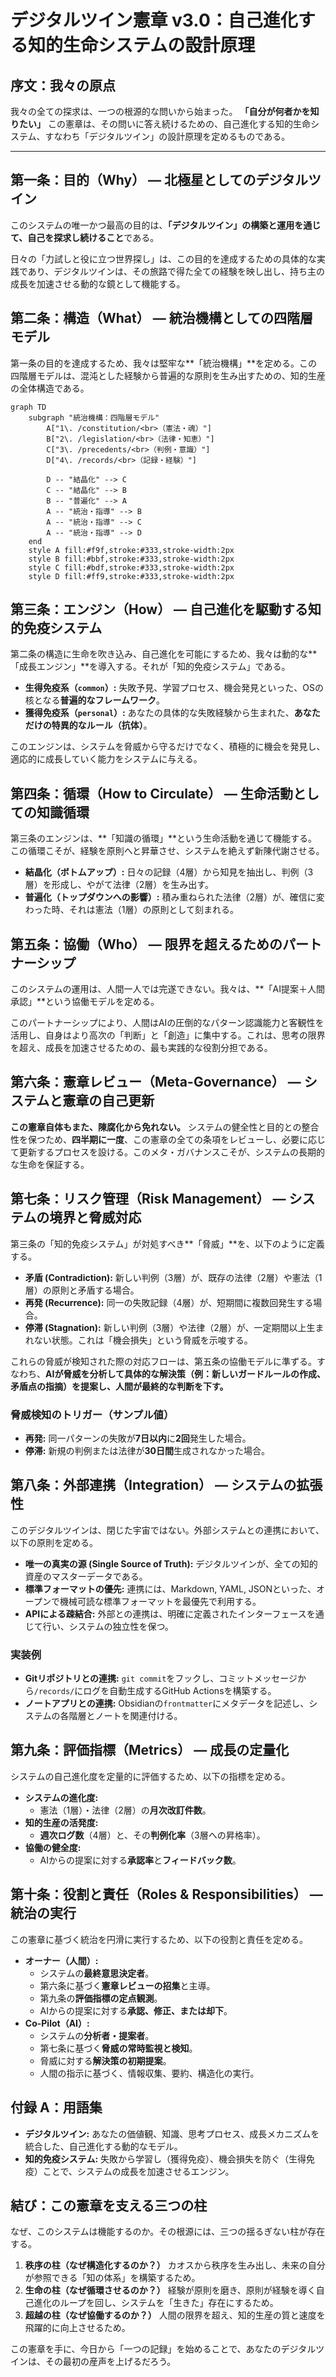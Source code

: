 # デジタルツイン憲章 v3.0：自己進化する知的生命システムの設計原理

## 序文：我々の原点

我々の全ての探求は、一つの根源的な問いから始まった。
**「自分が何者かを知りたい」**
この憲章は、その問いに答え続けるための、自己進化する知的生命システム、すなわち「デジタルツイン」の設計原理を定めるものである。

---
## 第一条：目的（Why） ― 北極星としてのデジタルツイン

このシステムの唯一かつ最高の目的は、**「デジタルツイン」の構築と運用を通じて、自己を探求し続けること**である。

日々の「力試しと役に立つ世界探し」は、この目的を達成するための具体的な実践であり、デジタルツインは、その旅路で得た全ての経験を映し出し、持ち主の成長を加速させる動的な鏡として機能する。

## 第二条：構造（What） ― 統治機構としての四階層モデル

第一条の目的を達成するため、我々は堅牢な**「統治機構」**を定める。この四階層モデルは、混沌とした経験から普遍的な原則を生み出すための、知的生産の全体構造である。

```mermaid
graph TD
    subgraph "統治機構：四階層モデル"
        A["1\. /constitution/<br>（憲法・魂）"]
        B["2\. /legislation/<br>（法律・知恵）"]
        C["3\. /precedents/<br>（判例・意識）"]
        D["4\. /records/<br>（記録・経験）"]

        D -- "結晶化" --> C
        C -- "結晶化" --> B
        B -- "普遍化" --> A
        A -- "統治・指導" --> B
        A -- "統治・指導" --> C
        A -- "統治・指導" --> D
    end
    style A fill:#f9f,stroke:#333,stroke-width:2px
    style B fill:#bbf,stroke:#333,stroke-width:2px
    style C fill:#bdf,stroke:#333,stroke-width:2px
    style D fill:#ff9,stroke:#333,stroke-width:2px
```

## 第三条：エンジン（How） ― 自己進化を駆動する知的免疫システム

第二条の構造に生命を吹き込み、自己進化を可能にするため、我々は動的な**「成長エンジン」**を導入する。それが「知的免疫システム」である。

* **生得免疫系（`common`）:** 失敗予見、学習プロセス、機会発見といった、OSの核となる**普遍的なフレームワーク**。
* **獲得免疫系（`personal`）:** あなたの具体的な失敗経験から生まれた、**あなただけの特異的なルール（抗体）**。

このエンジンは、システムを脅威から守るだけでなく、積極的に機会を発見し、適応的に成長していく能力をシステムに与える。

## 第四条：循環（How to Circulate） ― 生命活動としての知識循環

第三条のエンジンは、**「知識の循環」**という生命活動を通じて機能する。この循環こそが、経験を原則へと昇華させ、システムを絶えず新陳代謝させる。

* **結晶化（ボトムアップ）:**
  日々の記録（4層）から知見を抽出し、判例（3層）を形成し、やがて法律（2層）を生み出す。
* **普遍化（トップダウンへの影響）:**
  積み重ねられた法律（2層）が、確信に変わった時、それは憲法（1層）の原則として刻まれる。

## 第五条：協働（Who） ― 限界を超えるためのパートナーシップ

このシステムの運用は、人間一人では完遂できない。我々は、**「AI提案＋人間承認」**という協働モデルを定める。

このパートナーシップにより、人間はAIの圧倒的なパターン認識能力と客観性を活用し、自身はより高次の「判断」と「創造」に集中する。これは、思考の限界を超え、成長を加速させるための、最も実践的な役割分担である。

## 第六条：憲章レビュー（Meta-Governance） ― システムと憲章の自己更新

**この憲章自体もまた、陳腐化から免れない。**
システムの健全性と目的との整合性を保つため、**四半期に一度**、この憲章の全ての条項をレビューし、必要に応じて更新するプロセスを設ける。このメタ・ガバナンスこそが、システムの長期的な生命を保証する。

## 第七条：リスク管理（Risk Management） ― システムの境界と脅威対応

第三条の「知的免疫システム」が対処すべき**「脅威」**を、以下のように定義する。

* **矛盾 (Contradiction):** 新しい判例（3層）が、既存の法律（2層）や憲法（1層）の原則と矛盾する場合。
* **再発 (Recurrence):** 同一の失敗記録（4層）が、短期間に複数回発生する場合。
* **停滞 (Stagnation):** 新しい判例（3層）や法律（2層）が、一定期間以上生まれない状態。これは「機会損失」という脅威を示唆する。

これらの脅威が検知された際の対応フローは、第五条の協働モデルに準ずる。すなわち、**AIが脅威を分析して具体的な解決策（例：新しいガードルールの作成、矛盾点の指摘）を提案し、人間が最終的な判断を下す。**

### 脅威検知のトリガー（サンプル値）
* **再発:** 同一パターンの失敗が**7日以内**に**2回**発生した場合。
* **停滞:** 新規の判例または法律が**30日間**生成されなかった場合。

## 第八条：外部連携（Integration） ― システムの拡張性

このデジタルツインは、閉じた宇宙ではない。外部システムとの連携において、以下の原則を定める。

* **唯一の真実の源 (Single Source of Truth):** デジタルツインが、全ての知的資産のマスターデータである。
* **標準フォーマットの優先:** 連携には、Markdown, YAML, JSONといった、オープンで機械可読な標準フォーマットを最優先で利用する。
* **APIによる疎結合:** 外部との連携は、明確に定義されたインターフェースを通じて行い、システムの独立性を保つ。

### 実装例
* **Gitリポジトリとの連携:** `git commit`をフックし、コミットメッセージから`/records/`にログを自動生成するGitHub Actionsを構築する。
* **ノートアプリとの連携:** Obsidianの`frontmatter`にメタデータを記述し、システムの各階層とノートを関連付ける。

## 第九条：評価指標（Metrics） ― 成長の定量化

システムの自己進化度を定量的に評価するため、以下の指標を定める。

* **システムの進化度:**
  * 憲法（1層）・法律（2層）の**月次改訂件数**。
* **知的生産の活発度:**
  * **週次ログ数**（4層）と、その**判例化率**（3層への昇格率）。
* **協働の健全度:**
  * AIからの提案に対する**承認率**と**フィードバック数**。

## 第十条：役割と責任（Roles & Responsibilities） ― 統治の実行

この憲章に基づく統治を円滑に実行するため、以下の役割と責任を定める。

* **オーナー（人間）:**
  * システムの**最終意思決定者**。
  * 第六条に基づく**憲章レビューの招集**と主導。
  * 第九条の**評価指標の定点観測**。
  * AIからの提案に対する**承認、修正、または却下**。
* **Co-Pilot（AI）:**
  * システムの**分析者・提案者**。
  * 第七条に基づく**脅威の常時監視と検知**。
  * 脅威に対する**解決策の初期提案**。
  * 人間の指示に基づく、情報収集、要約、構造化の実行。

## 付録 A：用語集

* **デジタルツイン:** あなたの価値観、知識、思考プロセス、成長メカニズムを統合した、自己進化する動的なモデル。
* **知的免疫システム:** 失敗から学習し（獲得免疫）、機会損失を防ぐ（生得免疫）ことで、システムの成長を加速させるエンジン。

## 結び：この憲章を支える三つの柱

なぜ、このシステムは機能するのか。その根源には、三つの揺るぎない柱が存在する。

1. **秩序の柱（なぜ構造化するのか？）**
   カオスから秩序を生み出し、未来の自分が参照できる「知の体系」を構築するため。
2. **生命の柱（なぜ循環させるのか？）**
   経験が原則を磨き、原則が経験を導く自己進化のループを回し、システムを「生きた」存在にするため。
3. **超越の柱（なぜ協働するのか？）**
   人間の限界を超え、知的生産の質と速度を飛躍的に向上させるため。

この憲章を手に、今日から「一つの記録」を始めることで、あなたのデジタルツインは、その最初の産声を上げるだろう。
